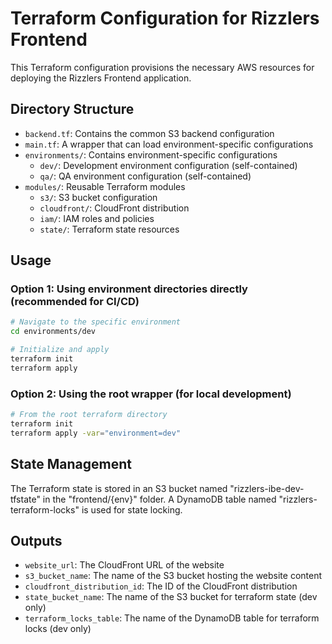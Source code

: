 # Terraform Configuration for Rizzlers Frontend

This Terraform configuration provisions the necessary AWS resources for deploying the Rizzlers Frontend application.

## Directory Structure

- `backend.tf`: Contains the common S3 backend configuration
- `main.tf`: A wrapper that can load environment-specific configurations
- `environments/`: Contains environment-specific configurations
  - `dev/`: Development environment configuration (self-contained)
  - `qa/`: QA environment configuration (self-contained)
- `modules/`: Reusable Terraform modules
  - `s3/`: S3 bucket configuration
  - `cloudfront/`: CloudFront distribution
  - `iam/`: IAM roles and policies
  - `state/`: Terraform state resources

## Usage

### Option 1: Using environment directories directly (recommended for CI/CD)

```bash
# Navigate to the specific environment
cd environments/dev

# Initialize and apply
terraform init
terraform apply
```

### Option 2: Using the root wrapper (for local development)

```bash
# From the root terraform directory
terraform init
terraform apply -var="environment=dev"
```

## State Management

The Terraform state is stored in an S3 bucket named "rizzlers-ibe-dev-tfstate" in the "frontend/{env}" folder. 
A DynamoDB table named "rizzlers-terraform-locks" is used for state locking.

## Outputs

- `website_url`: The CloudFront URL of the website
- `s3_bucket_name`: The name of the S3 bucket hosting the website content
- `cloudfront_distribution_id`: The ID of the CloudFront distribution
- `state_bucket_name`: The name of the S3 bucket for terraform state (dev only)
- `terraform_locks_table`: The name of the DynamoDB table for terraform locks (dev only) 